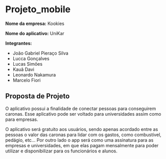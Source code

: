 # Projeto_mobile

**Nome da empresa:** Kookies

**Nome do aplicativo:** UniKar


**Integrantes:**
- João Gabriel Pieraço Silva
- Lucca Gonçalves
- Lucas Simões
- Kauã Davi
- Leonardo Nakamura
- Marcelo Fiori



## Proposta de Projeto

O aplicativo possui a finalidade de conectar pessoas para conseguirem caronas. Esse aplicativo pode ser voltado para universidades assim como para empresas.

O aplicativo será gratuito aos usuários, sendo apenas acordado entre as pessoas o valor das caronas para lidar com os gastos, como combustível, pedágio, etc… Por outro lado o app será como uma assinatura para as empresas e universidades, em que elas pagam mensalmente para poder utilizar e disponibilizar para os funcionários e alunos.
